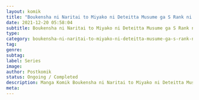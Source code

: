 ```yaml
---
layout: komik
title: "Boukensha ni Naritai to Miyako ni Deteitta Musume ga S Rank ni Natteta"
date: 2021-12-20 05:58:04
subtitle: Boukensha ni Naritai to Miyako ni Deteitta Musume ga S Rank ni Natteta
type: 
category: boukensha-ni-naritai-to-miyako-ni-deteitta-musume-ga-s-rank-ni-natteta
tag: 
genre: 
subtag: 
label: Series
image: 
author: Postkomik
status: Ongoing / Completed
description: Manga Komik Boukensha ni Naritai to Miyako ni Deteitta Musume ga S Rank ni Natteta | Bahasa Indonesia
meta: 
---
```

